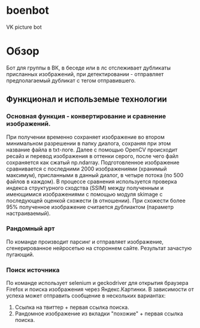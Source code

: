 # boenbot
VK picture bot

# Обзор
Бот для группы в ВК, в беседе или в лс отслеживает дубликаты присланных изображений, при детектировании - отправляет предполагаемый дубликат с тегом отправившего.

## Функционал и использемые технологии
### Основная функция - конвертирование и сравнение изображений. 
При получении временно сохраняет изображение во втором минимальном разрешении в папку диалога, сохраняя при этом название файла в txt-логе. 
Далее с помощью OpenCV происходит ресайз и перевод изображения в оттенки серого, после чего файл сохраняется как сжатый np.ndarray. 
Подготовленное изображение сравнивается с последними 2000 изображениями (хранимый максимум), присланными в данный диалог, в четыре потока (по 500 файлов в каждом). 
В процессе сравнения используется проверка индекса структурного сходства (SSIM) между полученным и имеющимися изображениями с помощью модуля skimage с последующей оценкой схожести (в отношении).
При схожести более 95% полученное изображение считается дублиактом (параметр настраиваемый).

### Рандомный арт
По команде производит парсинг и отправляет изображение, сгенерированное нейросетью на стороннем сайте. Результат зачастую пугающий.

### Поиск источника
По команде использует selenium и geckodriver для открытия браузера Firefox и поиска изображения через Яндекс.Картинки. В зависимости от успеха может отправить сообщение в нескольких вариантах:
1. Ссылка на твиттер + первая ссылка поиска.
2. Рандомное изображение из вкладки "похожие" + первая ссылка поиска.
